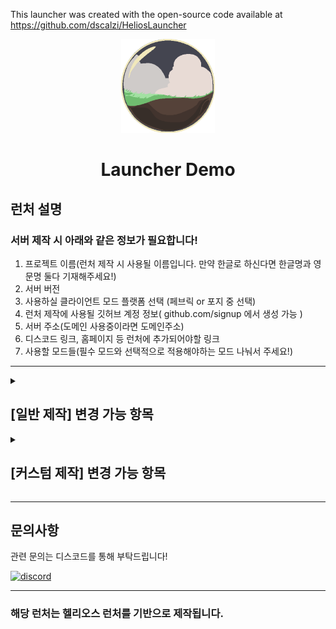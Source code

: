 

This launcher was created with the open-source code available at
https://github.com/dscalzi/HeliosLauncher


<p align="center"><img src="./app/assets/images/SealCircle.png" width="150px" height="150px" alt="aventium softworks"></p>

<h1 align="center">Launcher Demo</h1>

## 런처 설명

<h3>서버 제작 시 아래와 같은 정보가 필요합니다!</h3>

1. 프로젝트 이름(런처 제작 시 사용될 이름입니다. 만약 한글로 하신다면 한글명과 영문명 둘다 기재해주세요!)
2. 서버 버전
3. 사용하실 클라이언트 모드 플랫폼 선택 (페브릭 or 포지 중 선택)
4. 런처 제작에 사용될 깃허브 계정 정보( github.com/signup 에서 생성 가능 )
5. 서버 주소(도메인 사용중이라면 도메인주소)
6. 디스코드 링크, 홈페이지 등 런처에 추가되어야할 링크
7. 사용할 모드들(필수 모드와 선택적으로 적용해야하는 모드 나눠서 주세요!)


---

<details>
<summary><h2>[일반 제작] 변경 가능 항목</h2></summary>
<div markdown="1">
  <ul>
    <li>[일반 제작]은 지인서버에 최적화된 제작 방식입니다!</li>
    서버 메인 로고 이미지, 백그라운드 배경, 서버 아이콘, 런처 exe 아이콘, 런처 로딩 화면, 링크

###### 아래의 샘플은 준우 공방의 아림 셀러님께서 제작하신 샘플입니다.
<p align="center"><img src="https://github.com/BabyBear7/launcher-demo/raw/main/img/launcher%20sample1.png" alt="gh actions">
<p align="center"><img src="https://github.com/BabyBear7/launcher-demo/raw/main/img/launcher%20sample2.png" alt="gh actions">
<p align="center"><img src="https://github.com/BabyBear7/launcher-demo/raw/main/img/launcher%20loading.gif" alt="gh actions">

</ul>
</div>
</details>

<details>
<summary><h2>[커스텀 제작] 변경 가능 항목</h2></summary>
<div markdown="1">
  <ul>
    <li>[커스텀 제작]은 스트리머 서버 등 런처의 모든 항목을 커스텀하기 위해 최적화된 제작 방식입니다!</li>
    ~~런처 NEWS~~, 별도 폰트, 깃 readme.md 커스텀, 게임 해상도 기본 값, option.txt 값, 쉐이더팩, 리소스팩, server.dat 등의 런처 커스텀에 관한 모든 것

<h3 align="center">[샘플 이미지 준비중]</h3>

</ul>
</div>
</details>


---


## 문의사항

관련 문의는 디스코드를 통해 부탁드립니다!

[![discord](https://discordapp.com/api/guilds/1249255497471758386/embed.png?style=banner3)][discord]

---

### 해당 런처는 헬리오스 런처를 기반으로 제작됩니다.


[nodejs]: https://nodejs.org/en/ 'Node.js'
[vscode]: https://code.visualstudio.com/ 'Visual Studio Code'
[mainprocess]: https://electronjs.org/docs/tutorial/application-architecture#main-and-renderer-processes 'Main Process'
[rendererprocess]: https://electronjs.org/docs/tutorial/application-architecture#main-and-renderer-processes 'Renderer Process'
[chromedebugger]: https://marketplace.visualstudio.com/items?itemName=msjsdiag.debugger-for-chrome 'Debugger for Chrome'
[discord]: https://discord.gg/92Jb3BBgyj 'Discord'
[wiki]: https://github.com/dscalzi/HeliosLauncher/wiki 'wiki'
[nebula]: https://github.com/dscalzi/Nebula 'dscalzi/Nebula'
[v2branch]: https://github.com/dscalzi/HeliosLauncher/tree/ts-refactor 'v2 branch'
